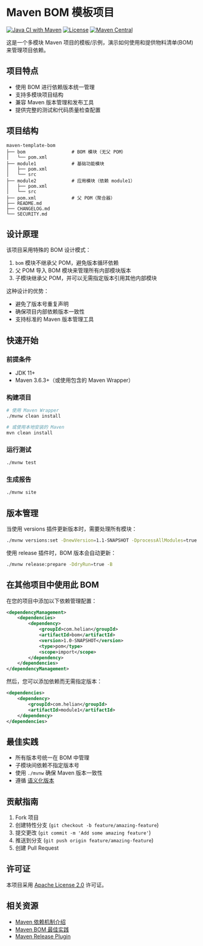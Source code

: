 # Maven BOM 模板项目

[![Java CI with Maven](https://github.com/helian-labs/maven-template-bom/actions/workflows/maven.yml/badge.svg)](https://github.com/helian-labs/maven-template-bom/actions/workflows/maven.yml)
[![License](https://img.shields.io/badge/license-Apache%202.0-blue.svg)](https://www.apache.org/licenses/LICENSE-2.0)
[![Maven Central](https://img.shields.io/maven-central/v/com.helian/bom-example-project.svg)](https://search.maven.org/search?q=g:com.helian)

这是一个多模块 Maven 项目的模板/示例，演示如何使用和提供物料清单(BOM)来管理项目依赖。

## 项目特点

- 使用 BOM 进行依赖版本统一管理
- 支持多模块项目结构
- 兼容 Maven 版本管理和发布工具
- 提供完整的测试和代码质量检查配置

## 项目结构

```
maven-template-bom
├── bom                 # BOM 模块（无父 POM）
│   └── pom.xml
├── module1             # 基础功能模块
│   ├── pom.xml
│   └── src
├── module2             # 应用模块（依赖 module1）
│   ├── pom.xml
│   └── src
├── pom.xml             # 父 POM（聚合器）
├── README.md
├── CHANGELOG.md
└── SECURITY.md
```

## 设计原理

该项目采用特殊的 BOM 设计模式：

1. `bom` 模块不继承父 POM，避免版本循环依赖
2. 父 POM 导入 BOM 模块来管理所有内部模块版本
3. 子模块继承父 POM，并可以无需指定版本引用其他内部模块

这种设计的优势：

- 避免了版本号重复声明
- 确保项目内部依赖版本一致性
- 支持标准的 Maven 版本管理工具

## 快速开始

### 前提条件

- JDK 11+
- Maven 3.6.3+（或使用包含的 Maven Wrapper）

### 构建项目

```bash
# 使用 Maven Wrapper
./mvnw clean install

# 或使用本地安装的 Maven
mvn clean install
```

### 运行测试

```bash
./mvnw test
```

### 生成报告

```bash
./mvnw site
```

## 版本管理

当使用 versions 插件更新版本时，需要处理所有模块：

```bash
./mvnw versions:set -DnewVersion=1.1-SNAPSHOT -DprocessAllModules=true
```

使用 release 插件时，BOM 版本会自动更新：

```bash
./mvnw release:prepare -DdryRun=true -B
```

## 在其他项目中使用此 BOM

在您的项目中添加以下依赖管理配置：

```xml
<dependencyManagement>
    <dependencies>
        <dependency>
            <groupId>com.helian</groupId>
            <artifactId>bom</artifactId>
            <version>1.0-SNAPSHOT</version>
            <type>pom</type>
            <scope>import</scope>
        </dependency>
    </dependencies>
</dependencyManagement>
```

然后，您可以添加依赖而无需指定版本：

```xml
<dependencies>
    <dependency>
        <groupId>com.helian</groupId>
        <artifactId>module1</artifactId>
    </dependency>
</dependencies>
```

## 最佳实践

- 所有版本号统一在 BOM 中管理
- 子模块间依赖不指定版本号
- 使用 `./mvnw` 确保 Maven 版本一致性
- 遵循 [语义化版本](https://semver.org/lang/zh-CN/)

## 贡献指南

1. Fork 项目
2. 创建特性分支 (`git checkout -b feature/amazing-feature`)
3. 提交更改 (`git commit -m 'Add some amazing feature'`)
4. 推送到分支 (`git push origin feature/amazing-feature`)
5. 创建 Pull Request

## 许可证

本项目采用 [Apache License 2.0](https://www.apache.org/licenses/LICENSE-2.0) 许可证。

## 相关资源

- [Maven 依赖机制介绍](https://maven.apache.org/guides/introduction/introduction-to-dependency-mechanism.html)
- [Maven BOM 最佳实践](https://www.baeldung.com/spring-maven-bom)
- [Maven Release Plugin](https://maven.apache.org/maven-release/maven-release-plugin/index.html)